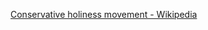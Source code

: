 ﻿
[Conservative holiness movement - Wikipedia](https://en.wikipedia.org/wiki/Conservative_holiness_movement)
